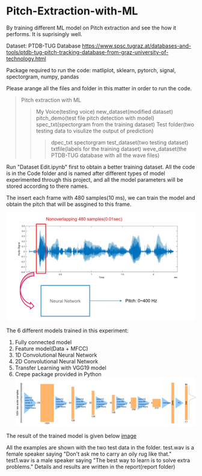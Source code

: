 # Pitch-Extraction-with-ML
By training different ML model on Pitch extraction and see the how it performs. It is suprisingly well.

Dataset: PTDB-TUG Database
https://www.spsc.tugraz.at/databases-and-tools/ptdb-tug-pitch-tracking-database-from-graz-university-of-technology.html

Package required to run the code:
matliplot, sklearn, pytorch, signal, spectorgram, numpy, pandas

Please arange all the files and folder in this matter in order to run the code.
> Pitch extraction with ML
>>My Voice(testing voice)
>>new_dataset(modified dataset)
>>pitch_demo(test file pitch detection with model)
>>spec_txt(spectorgram from the training dataset)
>>Test folder(two testing data to visulize the output of prediction)
>>>dpec_txt
>>>spectorgram
>>test_dataset(two testing dataset)
>>txtfile(labels for the training dataset)
>>weve_dataset(the PTDB-TUG database with all the wave files)

Run "Dataset Edit.ipynb" first to obtain a better training dataset.
All the code is in the Code folder and is named after different types of model experimented through this project, and all the model parameters will be stored according to there names. 

The insert each frame with 480 samples(10 ms), we can train the model and obtain the pitch that will be assgined to this frame. 

![alt text](img/1.jpg)

The 6 different models trained in this experiment:
1. Fully connected model
3. Feature model(Data + MFCC)
5. 1D Convolutional Neural Network
7. 2D Convolutional Neural Network
6. Transfer Learning with VGG19 model
7. Crepe package provided in Python
![alt text](img/56.jpg)

The result of the trained model is given below
[image](img/5.jpg)



All the examples are shown with the two test data in the folder.
test.wav is a female speaker saying "Don't ask me to carry an oily rug like that."
test1.wav is a male speaker saying "The best way to learn is to solve extra problems."
Details and results are written in the report(report folder)
